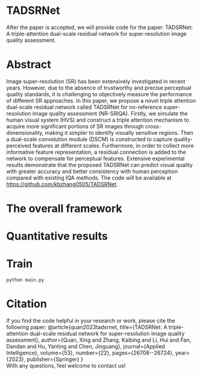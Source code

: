 # TADSRNet
After the paper is accepted, we will provide code for the paper: TADSRNet: A triple-attention dual-scale residual network for super-resolution image quality assessment.
# Abstract
Image super-resolution (SR) has been extensively investigated in recent years. However, due to the absence of trustworthy and precise perceptual quality standards, it is challenging to objectively measure the performance of different SR approaches. In this paper, we propose a novel triple attention dual-scale residual network called TADSRNet for no-reference super-resolution image quality assessment (NR-SRIQA). Firstly, we simulate the human visual system (HVS) and construct a triple attention mechanism to acquire more significant portions of SR images through cross-dimensionality, making it simpler to identify visually sensitive regions. Then a dual-scale convolution module (DSCM) is constructed to capture quality-perceived features at different scales. Furthermore, in order to collect more informative feature representation, a residual connection is added to the network to compensate for perceptual features. Extensive experimental results demonstrate that the proposed TADSRNet can predict visual quality with greater accuracy and better consistency with human perception compared with existing IQA methods. The code will be available at https://github.com/kbzhang0505/TADSRNet. 
# The overall framework

# Quantitative results

# Train
`python main.py`

# Citation
If you find the code helpful in your research or work, please cite the following paper:
    @article{quan2023tadsrnet,
       title={TADSRNet: A triple-attention dual-scale residual network for super-resolution image quality assessment},
       author={Quan, Xing and Zhang, Kaibing and Li, Hui and Fan, Dandan and Hu, Yanting and Chen, Jinguang},
       journal={Applied Intelligence},
       volume={53},
       number={22},
       pages={26708--26724},
       year={2023},
       publisher={Springer}
    }    
With any questions, feel welcome to contact us!
